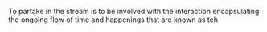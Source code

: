 
To partake in the stream is to be involved with the interaction encapsulating the ongoing flow of time and happenings that are known as teh 